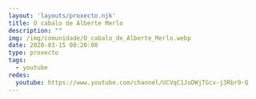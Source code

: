 ```yaml
---
layout: 'layouts/proxecto.njk'
title: O cabalo de Alberte Merlo
description: ""
img: /img/comunidade/O_cabalo_de_Alberte_Merlo.webp
date: 2020-03-15 00:20:00
type: proxecto
tags:
  - youtube
redes:
  youtube: https://www.youtube.com/channel/UCVqC1JuDWjTGcv-j3Rbr9-Q
---
```

